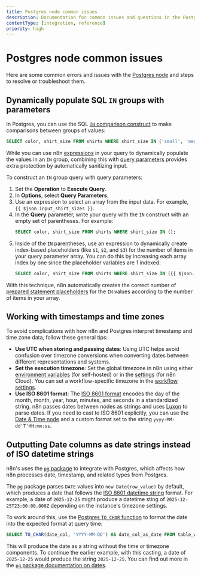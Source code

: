 ```yaml
---
title: Postgres node common issues
description: Documentation for common issues and questions in the Postgres node in n8n, a workflow automation platform. Includes details of the issue and suggested solutions.
contentType: [integration, reference]
priority: high
---
```


# Postgres node common issues

Here are some common errors and issues with the [Postgres node](/integrations/builtin/app-nodes/n8n-nodes-base.postgres/index.md) and steps to resolve or troubleshoot them.

## Dynamically populate SQL `IN` groups with parameters

In Postgres, you can use the SQL [`IN` comparison construct](https://www.postgresql.org/docs/current/functions-comparisons.html#FUNCTIONS-COMPARISONS-IN-SCALAR) to make comparisons between groups of values:

```sql
SELECT color, shirt_size FROM shirts WHERE shirt_size IN ('small', 'medium', 'large');
```

While you can use n8n [expressions](/code/expressions.md) in your query to dynamically populate the values in an `IN` group, combining this with [query parameters](/integrations/builtin/app-nodes/n8n-nodes-base.postgres/index.md#use-query-parameters) provides extra protection by automatically sanitizing input.

To construct an `IN` group query with query parameters:

1. Set the **Operation** to **Execute Query**.
2. In **Options**, select **Query Parameters**.
3. Use an expression to select an array from the input data. For example, `{{ $json.input_shirt_sizes }}`.
4. In the **Query** parameter, write your query with the `IN` construct with an empty set of parentheses. For example:
	```sql
	SELECT color, shirt_size FROM shirts WHERE shirt_size IN ();
	```
5. Inside of the `IN` parentheses, use an expression to dynamically create index-based placeholders (like `$1`, `$2`, and `$3`) for the number of items in your query parameter array. You can do this by increasing each array index by one since the placeholder variables are 1 indexed:
	```sql
	SELECT color, shirt_size FROM shirts WHERE shirt_size IN ({{ $json.input_shirt_sizes.map((i, pos) => "$" + (pos+1)).join(', ') }});
	```

With this technique, n8n automatically creates the correct number of [prepared statement placeholders](https://www.postgresql.org/docs/current/sql-prepare.html) for the `IN` values according to the number of items in your array.

## Working with timestamps and time zones

To avoid complications with how n8n and Postgres interpret timestamp and time zone data, follow these general tips:

- **Use UTC when storing and passing dates**: Using UTC helps avoid confusion over timezone conversions when converting dates between different representations and systems.
- **Set the execution timezone**: Set the global timezone in n8n using either [environment variables](/hosting/configuration/configuration-examples/time-zone.md) (for self-hosted) or in the [settings](/manage-cloud/set-cloud-timezone.md) (for n8n Cloud). You can set a workflow-specific timezone in the [workflow settings](/workflows/settings.md).
- **Use ISO 8601 format**: The [ISO 8601 format](https://en.wikipedia.org/wiki/ISO_8601) encodes the day of the month, month, year, hour, minutes, and seconds in a standardized string. n8n passes dates between nodes as strings and uses [Luxon](/code/cookbook/luxon.md) to parse dates. If you need to cast to ISO 8601 explicitly, you can use the [Date & Time node](/integrations/builtin/core-nodes/n8n-nodes-base.datetime.md) and a custom format set to the string `yyyy-MM-dd'T'HH:mm:ss`.

## Outputting Date columns as date strings instead of ISO datetime strings 

n8n's uses the [`pg` package](https://www.npmjs.com/package/pg) to integrate with Postgres, which affects how n8n processes date, timestamp, and related types from Postgres.

The `pg` package parses `DATE` values into `new Date(row_value)` by default, which produces a date that follows the [ISO 8601 datetime string](https://en.wikipedia.org/wiki/ISO_8601#Combined_date_and_time_representations) format. For example, a date of `2025-12-25` might produce a datetime sting of `2025-12-25T23:00:00.000Z` depending on the instance's timezone settings.

To work around this, use the [Postgres `TO_CHAR` function](https://www.postgresql.org/docs/current/functions-formatting.html#FUNCTIONS-FORMATTING) to format the date into the expected format at query time:

```sql
SELECT TO_CHAR(date_col, 'YYYY-MM-DD') AS date_col_as_date FROM table_with_date_col
```

This will produce the date as a string without the time or timezone components. To continue the earlier example, with this casting, a date of `2025-12-25` would produce the string `2025-12-25`. You can find out more in the [`pg` package documentation on dates](https://node-postgres.com/features/types#date--timestamp--timestamptz).
